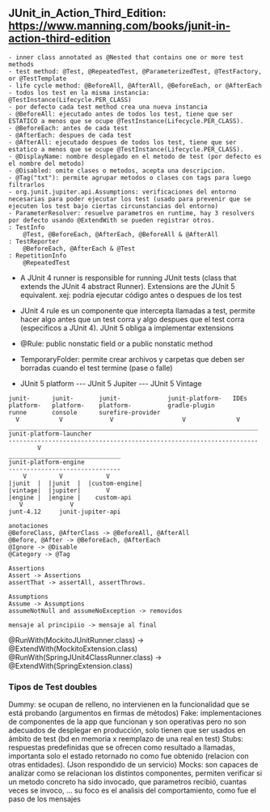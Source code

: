 ## JUnit_in_Action_Third_Edition: https://www.manning.com/books/junit-in-action-third-edition
```
- inner class annotated as @Nested that contains one or more test methods
- test method: @Test, @RepeatedTest, @ParameterizedTest, @TestFactory, or @TestTemplate
- life cycle method: @BeforeAll, @AfterAll, @BeforeEach, or @AfterEach
- todos los test en la misma instancia: @TestInstance(Lifecycle.PER_CLASS)
- por defecto cada test method crea una nueva instancia
- @BeforeAll: ejecutado antes de todos los test, tiene que ser ESTATICO a menos que se ocupe @TestInstance(Lifecycle.PER_CLASS).
- @BeforeEach: antes de cada test
- @AfterEach: despues de cada test
- @AfterAll: ejecutado despues de todos los test, tiene que ser estatico a menos que se ocupe @TestInstance(Lifecycle.PER_CLASS).
- @DisplayName: nombre desplegado en el metodo de test (por defecto es el nombre del metodo)
- @Disabled: omite clases o metodos, acepta una descripcion.
- @Tag("txt"): permite agrupar metodos o clases con tags para luego filtrarlos
- org.junit.jupiter.api.Assumptions: verificaciones del entorno necesarias para poder ejecutar los test (usado para prevenir que se ejecuten los test bajo ciertas circunstancias del entorno)
- ParameterResolver: resuelve parametros en runtime, hay 3 resolvers por defecto usando @ExtendWith se pueden registrar otros.
: TestInfo
    @Test, @BeforeEach, @AfterEach, @BeforeAll & @AfterAll
: TestReporter
    @BeforeEach, @AfterEach & @Test
: RepetitionInfo
    @RepeatedTest

```
- A JUnit 4 runner is responsible for running JUnit tests (class that extends the JUnit 4 abstract Runner). 
Extensions are the JUnit 5 equivalent. 
xej: podría ejecutar código antes o despues de los test


- JUnit 4 rule es un componente que intercepta llamadas a test, permite hacer algo antes que un test corra
y algo despues que el test corra (especificos a JUnit 4).
JUnit 5 obliga a implementar extensions

- @Rule: public nonstatic field or a public nonstatic method

- TemporaryFolder: permite crear archivos y carpetas que deben ser borradas cuando el test termine (pase o falle)

- JUnit 5 platform --- JUnit 5 Jupiter --- JUnit 5 Vintage


```
junit-      junit-       junit-             junit-platform-   IDEs
platform-   platform-    platform-          gradle-plugin
runne       console      surefire-provider
  V           V             V                   V              V
_____________________________________________________________________
junit-platform-launcher
---------------------------------------------------------------------
        V
_______________________________
junit-platform-engine
-------------------------------
    V         V            V
|junit  |  |junit  |  |custom-engine|
|vintage|  |jupiter|       V
|engine |  |engine |    custom-api
   V             V
junt-4.12     junit-jupiter-api
```

```
anotaciones
@BeforeClass, @AfterClass -> @BeforeAll, @AfterAll
@Before, @After -> @BeforeEach, @AfterEach
@Ignore -> @Disable
@Category -> @Tag

Assertions
Assert -> Assertions
assertThat -> assertAll, assertThrows.

Assumptions
Assume -> Assumptions
assumeNotNull and assumeNoException -> removidos

mensaje al principiio -> mensaje al final
```
@RunWith(MockitoJUnitRunner.class) -> @ExtendWith(MockitoExtension.class)
@RunWith(SpringJUnit4ClassRunner.class) -> @ExtendWith(SpringExtension.class)


### Tipos de Test doubles
Dummy: se ocupan de relleno, no intervienen en la funcionalidad que se está probando (argumentos en firmas de métodos)
Fake: implementaciones de componentes de la app que funcionan y son operativas pero no son adecuados de desplegar en producción, solo tienen que ser usados en ámbito de test (bd en memoria x reemplazo de una real en test)
Stubs: respuestas predefinidas que se ofrecen como resultado a llamadas, importanta solo el estado retornado no como fue obtenido (relacion con otras entidades). (Json respondido de un servicio)
Mocks: son capaces de analizar como se relacionan los distintos componentes, permiten verificar si un metodo concreto ha sido invocado, que parametros recibió, cuantas veces se invoco, … su foco es el analisis del comportamiento, como fue el paso de los mensajes



